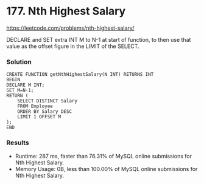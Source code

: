 # 177. Nth Highest Salary

https://leetcode.com/problems/nth-highest-salary/

DECLARE and SET extra INT M to N-1 at start of function, to then use that value as the offset figure in the LIMIT of the SELECT.

### Solution
```
CREATE FUNCTION getNthHighestSalary(N INT) RETURNS INT
BEGIN
DECLARE M INT;
SET M=N-1;
RETURN (
    SELECT DISTINCT Salary
    FROM Employee
    ORDER BY Salary DESC
    LIMIT 1 OFFSET M
);
END
```

### Results
- Runtime: 287 ms, faster than 76.31% of MySQL online submissions for Nth Highest Salary.
- Memory Usage: 0B, less than 100.00% of MySQL online submissions for Nth Highest Salary.
